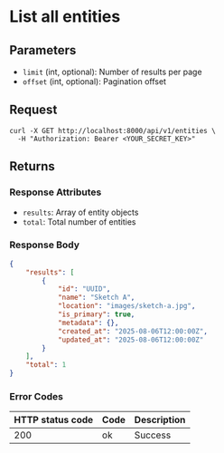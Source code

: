 # List all entities

## Parameters

- `limit` (int, optional): Number of results per page
- `offset` (int, optional): Pagination offset

## Request

```curl
curl -X GET http://localhost:8000/api/v1/entities \
  -H "Authorization: Bearer <YOUR_SECRET_KEY>"
```

## Returns

### Response Attributes

- `results`: Array of entity objects
- `total`: Total number of entities

### Response Body

```json
{
	"results": [
		{
			"id": "UUID",
			"name": "Sketch A",
			"location": "images/sketch-a.jpg",
			"is_primary": true,
			"metadata": {},
			"created_at": "2025-08-06T12:00:00Z",
			"updated_at": "2025-08-06T12:00:00Z"
		}
	],
	"total": 1
}
```

### Error Codes

| HTTP status code | Code | Description |
| ---------------- | ---- | ----------- |
| 200              | ok   | Success     |
